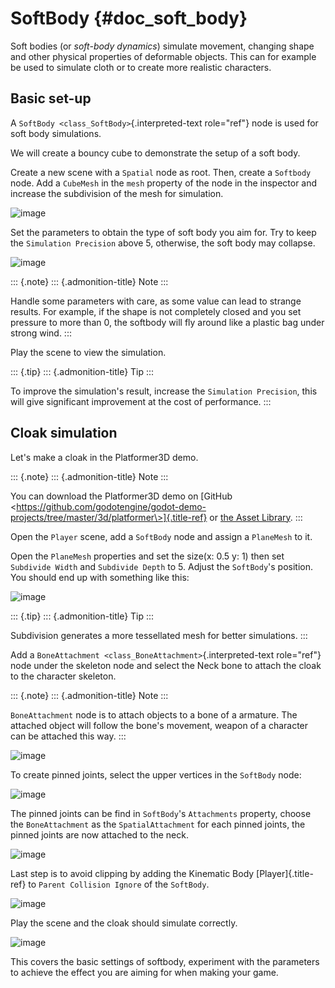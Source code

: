 SoftBody {#doc_soft_body}
========

Soft bodies (or *soft-body dynamics*) simulate movement, changing shape
and other physical properties of deformable objects. This can for
example be used to simulate cloth or to create more realistic
characters.

Basic set-up
------------

A `SoftBody <class_SoftBody>`{.interpreted-text role="ref"} node is used
for soft body simulations.

We will create a bouncy cube to demonstrate the setup of a soft body.

Create a new scene with a `Spatial` node as root. Then, create a
`Softbody` node. Add a `CubeMesh` in the `mesh` property of the node in
the inspector and increase the subdivision of the mesh for simulation.

![image](img/softbody_cube.png)

Set the parameters to obtain the type of soft body you aim for. Try to
keep the `Simulation Precision` above 5, otherwise, the soft body may
collapse.

![image](img/softbody_cube_menu.png)

::: {.note}
::: {.admonition-title}
Note
:::

Handle some parameters with care, as some value can lead to strange
results. For example, if the shape is not completely closed and you set
pressure to more than 0, the softbody will fly around like a plastic bag
under strong wind.
:::

Play the scene to view the simulation.

::: {.tip}
::: {.admonition-title}
Tip
:::

To improve the simulation\'s result, increase the
`Simulation Precision`, this will give significant improvement at the
cost of performance.
:::

Cloak simulation
----------------

Let\'s make a cloak in the Platformer3D demo.

::: {.note}
::: {.admonition-title}
Note
:::

You can download the Platformer3D demo on [GitHub
\<https://github.com/godotengine/godot-demo-projects/tree/master/3d/platformer\>]{.title-ref}
or [the Asset Library](https://godotengine.org/asset-library/asset/125).
:::

Open the `Player` scene, add a `SoftBody` node and assign a `PlaneMesh`
to it.

Open the `PlaneMesh` properties and set the size(x: 0.5 y: 1) then set
`Subdivide Width` and `Subdivide Depth` to 5. Adjust the `SoftBody`\'s
position. You should end up with something like this:

![image](img/softbody_cloak_subdivide.png)

::: {.tip}
::: {.admonition-title}
Tip
:::

Subdivision generates a more tessellated mesh for better simulations.
:::

Add a `BoneAttachment <class_BoneAttachment>`{.interpreted-text
role="ref"} node under the skeleton node and select the Neck bone to
attach the cloak to the character skeleton.

::: {.note}
::: {.admonition-title}
Note
:::

`BoneAttachment` node is to attach objects to a bone of a armature. The
attached object will follow the bone\'s movement, weapon of a character
can be attached this way.
:::

![image](img/softbody_cloak_bone_attach.png)

To create pinned joints, select the upper vertices in the `SoftBody`
node:

![image](img/softbody_cloak_pinned.png)

The pinned joints can be find in `SoftBody`\'s `Attachments` property,
choose the `BoneAttachment` as the `SpatialAttachment` for each pinned
joints, the pinned joints are now attached to the neck.

![image](img/softbody_cloak_pinned_attach.png)

Last step is to avoid clipping by adding the Kinematic Body
[Player]{.title-ref} to `Parent Collision Ignore` of the `SoftBody`.

![image](img/softbody_cloak_ignore.png)

Play the scene and the cloak should simulate correctly.

![image](img/softbody_cloak_finish.png)

This covers the basic settings of softbody, experiment with the
parameters to achieve the effect you are aiming for when making your
game.
